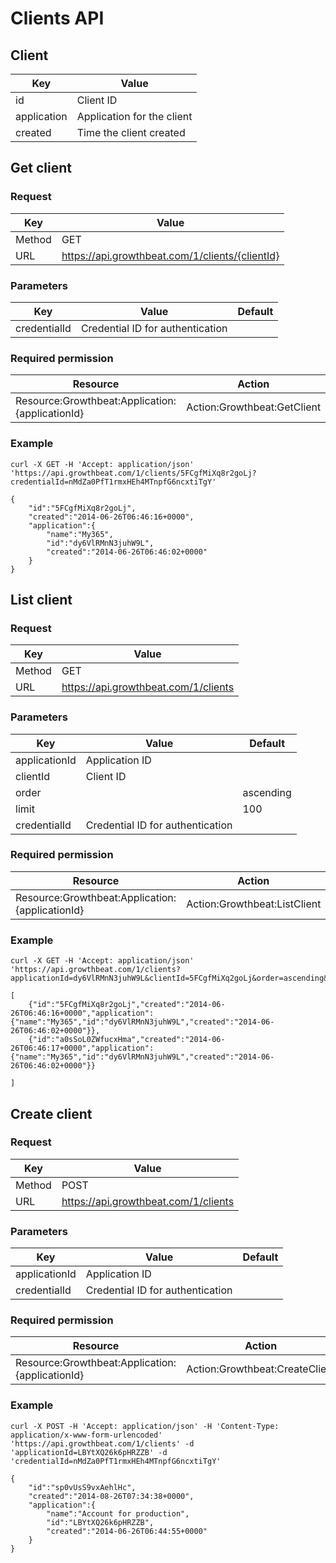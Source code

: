 # Clients API

## Client

|Key|Value|
|---|---|
|id|Client ID|
|application|Application for the client|
|created|Time the client created|


## Get client


### Request

|Key|Value|
|---|---|
|Method|GET|
|URL|https://api.growthbeat.com/1/clients/{clientId}|

### Parameters

|Key|Value|Default|
|---|---|---|
|credentialId|Credential ID for authentication||

### Required permission

|Resource|Action|
|---|---|
|Resource:Growthbeat:Application:{applicationId}|Action:Growthbeat:GetClient|


### Example

```
curl -X GET -H 'Accept: application/json' 'https://api.growthbeat.com/1/clients/5FCgfMiXq8r2goLj?credentialId=nMdZa0PfT1rmxHEh4MTnpfG6ncxtiTgY'
```

```
{
	"id":"5FCgfMiXq8r2goLj",
	"created":"2014-06-26T06:46:16+0000",
	"application":{
		"name":"My365",
		"id":"dy6VlRMnN3juhW9L",
		"created":"2014-06-26T06:46:02+0000"
	}
}
```

## List client

### Request

|Key|Value|
|---|---|
|Method|GET|
|URL|https://api.growthbeat.com/1/clients|

### Parameters

|Key|Value|Default|
|---|---|---|
|applicationId|Application ID||
|clientId|Client ID||
|order||ascending|
|limit||100|
|credentialId|Credential ID for authentication||

### Required permission

|Resource|Action|
|---|---|
|Resource:Growthbeat:Application:{applicationId}|Action:Growthbeat:ListClient|


### Example

```
curl -X GET -H 'Accept: application/json' 'https://api.growthbeat.com/1/clients?applicationId=dy6VlRMnN3juhW9L&clientId=5FCgfMiXq2goLj&order=ascending&limit=100&credentialId=nMdZa0PfT1rmxHEh4MTnpfG6ncxtiTgY'
```

```
[
	{"id":"5FCgfMiXq8r2goLj","created":"2014-06-26T06:46:16+0000","application":{"name":"My365","id":"dy6VlRMnN3juhW9L","created":"2014-06-26T06:46:02+0000"}},
	{"id":"a0sSoL0ZWfucxHma","created":"2014-06-26T06:46:17+0000","application":{"name":"My365","id":"dy6VlRMnN3juhW9L","created":"2014-06-26T06:46:02+0000"}}
	
]
```

## Create client

### Request

|Key|Value|
|---|---|
|Method|POST|
|URL|https://api.growthbeat.com/1/clients|

### Parameters

|Key|Value|Default|
|---|---|---|
|applicationId|Application ID||
|credentialId|Credential ID for authentication||

### Required permission

|Resource|Action|
|---|---|
|Resource:Growthbeat:Application:{applicationId}|Action:Growthbeat:CreateClient|


### Example

```
curl -X POST -H 'Accept: application/json' -H 'Content-Type: application/x-www-form-urlencoded' 'https://api.growthbeat.com/1/clients' -d 'applicationId=LBYtXQ26k6pHRZZB' -d 'credentialId=nMdZa0PfT1rmxHEh4MTnpfG6ncxtiTgY'
```

```
{
	"id":"sp0vUsS9vxAehlHc",
	"created":"2014-08-26T07:34:38+0000",
	"application":{
		"name":"Account for production",
		"id":"LBYtXQ26k6pHRZZB",
		"created":"2014-06-26T06:44:55+0000"
	}
}
```
